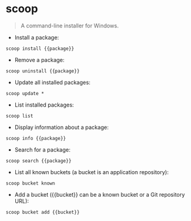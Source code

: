 # scoop

> A command-line installer for Windows.

- Install a package:

`scoop install {{package}}`

- Remove a package:

`scoop uninstall {{package}}`

- Update all installed packages:

`scoop update *`

- List installed packages:

`scoop list`

- Display information about a package:

`scoop info {{package}}`

- Search for a package:

`scoop search {{package}}`

- List all known buckets (a bucket is an application repository):

`scoop bucket known`

- Add a bucket ({{bucket}} can be a known bucket or a Git repository URL):

`scoop bucket add {{bucket}}`
